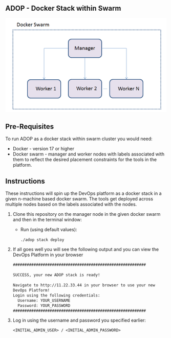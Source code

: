## ADOP - Docker Stack within Swarm
![Swarm](https://raw.githubusercontent.com/mominkhan/adop-docker-stack/master/img/swarm.png)

## Pre-Requisites

To run ADOP as a docker stack within swarm cluster you would need:
* Docker - version 17 or higher
* Docker swarm - manager and worker nodes with labels associated with them to reflect the desired placement constraints for the tools in the platform.

## Instructions

These instructions will spin up the DevOps platform as a docker stack in a given n-machine based docker swarm. The tools get deployed across multiple nodes based on the labels associated with the nodes.  

1. Clone this repository on the manager node in the given docker swarm and then in the terminal window:
    - Run (using default values):

        ```./adop stack deploy ```

1. If all goes well you will see the following output and you can view the DevOps Platform in your browser
    ```
    ##########################################################

    SUCCESS, your new ADOP stack is ready!    

    Navigate to http://11.22.33.44 in your browser to use your new DevOps Platform!
    Login using the following credentials:
      Username: YOUR_USERNAME
      Password: YOUR_PASSWORD
    ##########################################################
    ```
1. Log in using the username and password you specified earlier:
    ```
    <INITIAL_ADMIN_USER> / <INITIAL_ADMIN_PASSWORD>
    ```


